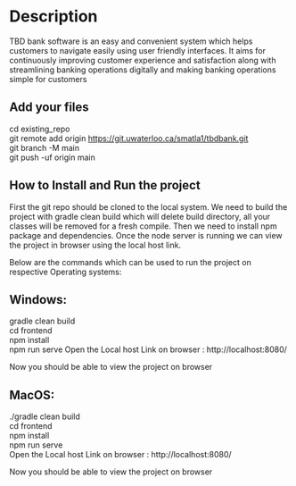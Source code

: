 # Description
TBD bank software is an easy and convenient system which helps customers to navigate easily using user friendly interfaces.  It aims for continuously improving customer experience and satisfaction along with streamlining banking operations digitally and making banking operations simple for customers

## Add your files
cd existing_repo  
git remote add origin https://git.uwaterloo.ca/smatla1/tbdbank.git   
git branch -M main   
git push -uf origin main

## How to Install and Run the project
First the git repo should be cloned to the local system.
We need to build the project with gradle clean build which will delete build directory, all your classes will be removed for a fresh compile.
Then we need to install npm  package and dependencies. Once the node server is running we can view the project in browser using the local host link.

Below are the commands which can be used to run the project on respective Operating systems:
## Windows:
gradle clean build   
cd frontend  
npm install  
npm run serve
Open the Local host Link on browser : http://localhost:8080/    

Now you should be able to view the project on browser

## MacOS:
./gradle clean build   
cd frontend   
npm install   
npm run serve   
Open the Local host Link on browser : http://localhost:8080/

Now you should be able to view the project on browser